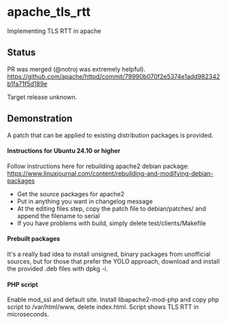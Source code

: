 # apache_tls_rtt
Implementing TLS RTT in apache

## Status
PR was merged (@notroj was extremely helpful). https://github.com/apache/httpd/commit/79990b070f2e5374e1add982342b1fa71f5d189e

Target release unknown.

## Demonstration
A patch that can be applied to existing distribution packages is provided.

#### Instructions for Ubuntu 24.10 or higher
Follow instructions here for rebuilding apache2 debian package: https://www.linuxjournal.com/content/rebuilding-and-modifying-debian-packages

  - Get the source packages for apache2
  - Put in anything you want in changelog message
  - At the editing files step, copy the patch file to debian/patches/ and append the filename to serial
  - If you have problems with build, simply delete test/clients/Makefile

#### Prebuilt packages
It's a really bad idea to install unsigned, binary packages from unofficial sources, but for those that prefer the YOLO approach, download and install the provided .deb files with dpkg -i.

#### PHP script
Enable mod_ssl and default site. Install libapache2-mod-php and copy php script to /var/html/www, delete index.html. Script shows TLS RTT in microseconds.

